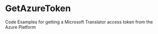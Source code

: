 # GetAzureToken
Code Examples for getting a Microsoft Translator access token from the Azure Platform
